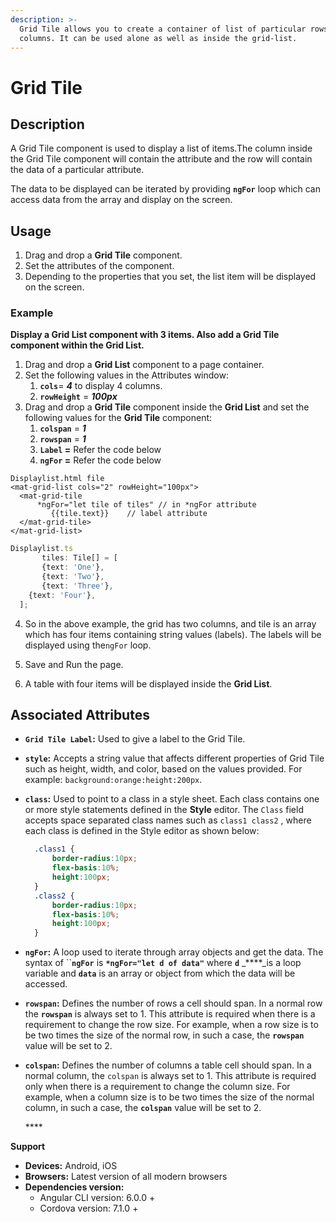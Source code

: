 ```yaml
---
description: >-
  Grid Tile allows you to create a container of list of particular rows and
  columns. It can be used alone as well as inside the grid-list.
---
```


# Grid Tile

## Description

A Grid Tile component is used to display a list of items.The column inside the Grid Tile component will contain the attribute and the row will contain the data of a particular attribute. 

The data to be displayed can be iterated by providing **`ngFor`** loop which can access data from the array and display on the screen.

## Usage

1. Drag and drop a **Grid Tile** component.
2. Set the attributes of the component.
3. Depending to the properties that you set, the list item will be displayed on the screen.

### Example

**Display a Grid List component with 3 items. Also add a Grid Tile component within the Grid List.** 

1. Drag and drop a **Grid List** component to a page container.
2. Set the following values in the Attributes window:
   1. **`cols`**= _**4**_ to display 4 columns.
   2. **`rowHeight`** = _**100px**_
3. Drag and drop a **Grid Tile** component inside the **Grid List** and set the following values for the **Grid Tile** component:
   1. **`colspan`** = _**1**_
   2. **`rowspan`** = _**1**_
   3. **`Label` =** Refer the code below
   4. **`ngFor` =** Refer the code below

```markup
Displaylist.html file
<mat-grid-list cols="2" rowHeight="100px">
  <mat-grid-tile
      *ngFor="let tile of tiles" // in *ngFor attribute
         {{tile.text}}    // label attribute
  </mat-grid-tile>
</mat-grid-list>
```

```typescript
Displaylist.ts
       tiles: Tile[] = [
       {text: 'One'},
       {text: 'Two'},
       {text: 'Three'},
    {text: 'Four'},
  ];
```

4.  So in the above example, the grid has two columns, and tile is an array which has four items containing string values \(labels\). The labels will be displayed using the`ngFor` loop.

5. Save and Run the page.

6. A table with four items will be displayed inside the **Grid List**.

## Associated Attributes

* **`Grid Tile Label`:** Used to give a label to the Grid Tile.
* **`style`:** Accepts a string value that affects different properties of Grid Tile such as height, width, and color, based on the values provided. For example: `background:orange:height:200px`.
* **`class`:** Used to point to a class in a style sheet.  Each class contains one or more style statements defined in the **Style** editor. The `Class` field accepts space separated class names such as `class1 class2` , where each class is defined in the Style editor as shown below:

  ```css
    .class1 {
        border-radius:10px;
        flex-basis:10%;
        height:100px;
    }
    .class2 {
        border-radius:10px;
        flex-basis:10%;
        height:100px;
    }
  ```

* **`ngFor`:** A loop used to iterate through array objects and get the data. The syntax of ``**`ngFor`** is **`*ngFor="let d of data"`** where **`d`** _****_is a loop variable and **`data`** is an array or object from which the data will be accessed. 
* **`rowspan`:** Defines the number of rows a cell should span. In a normal row the **`rowspan`** is always set to 1. This attribute is required when there is a requirement to change the row size. For example, when a row size  is to be two times the size of the normal row, in such a case, the **`rowspan`** value will be set to 2.
* **`colspan`:** Defines the number of columns a table cell should span. In a normal column, the `colspan` is always set to 1. This attribute is required only when there is a requirement to change the column size. For example, when a column size  is to be two times the size of the normal column, in such a case, the **`colspan`** value will be set to 2.

  \*\*\*\*

**Support**

* **Devices:** Android, iOS
* **Browsers:**  Latest version of all modern browsers
* **Dependencies version:** 
  * Angular CLI version: 6.0.0 + 
  * Cordova version: 7.1.0 + 

